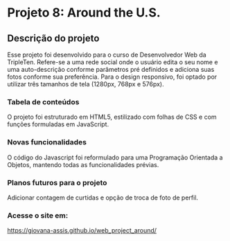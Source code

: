 # Projeto 8: Around the U.S.

## Descrição do projeto
Esse projeto foi desenvolvido para o curso de Desenvolvedor Web da TripleTen. Refere-se a uma rede social onde o usuário edita o seu nome e uma auto-descrição conforme parâmetros pré definidos e adiciona suas fotos conforme sua preferência. Para o design responsivo, foi optado por utilizar três tamanhos de tela (1280px, 768px e 576px).

### Tabela de conteúdos

O projeto foi estruturado em HTML5, estilizado com folhas de CSS e com funções formuladas em JavaScript.

### Novas funcionalidades
O código do Javascript foi reformulado para uma Programação Orientada a Objetos, mantendo todas as funcionalidades prévias.

### Planos futuros para o projeto

Adicionar contagem de curtidas e opção de troca de foto de perfil.

### Acesse o site em: 
https://giovana-assis.github.io/web_project_around/
